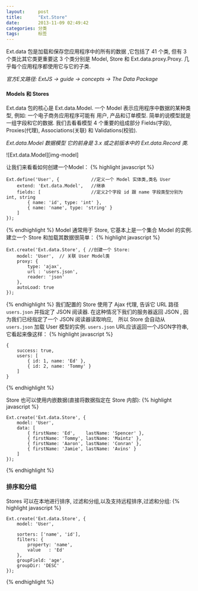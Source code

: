 ```yaml
---
layout: 	post
title:  	"Ext.Store"
date:   	2013-11-09 02:49:42
categories: 分类
tags:		标签
---
```

Ext.data 包是加载和保存您应用程序中的所有的数据 ,它包括了 41 个类, 但有 3 个类比其它类更重要这 3 个类分别是 Model, Store 和 Ext.data.proxy.Proxy. 几乎每个应用程序都使用它与它的子类.

_官方E文路径: ExtJS -> guide -> concepts -> The Data Package_

#### Models 和 Stores
Ext.data 包的核心是 Ext.data.Model. 一个 Model 表示应用程序中数据的某种类型, 例如: 一个电子商务应用程序可能有 用户, 产品和订单模型. 简单的说模型就是一组字段和它的数据. 我们去看看模型 4 个重要的组成部分 Fields(字段), Proxies(代理), Associations(关联) 和 Validations(校验).

_Ext.data.Model 数据模型 它的前身是 3.x 或之前版本中的 Ext.data.Record 类._  

![Ext.data.Model][img-model]




让我们来看看如何创建一个Model：
{% highlight javascript %}

	Ext.define('User', {			//定义一个 Model 实体类,类名 User
		extend: 'Ext.data.Model', 	//继承
		fields: [ 					//定义2个字段 id 跟 name 字段类型分别为 int, string
		    { name: 'id', type: 'int' },
		    { name: 'name', type: 'string' }
		]
	});
	
{% endhighlight %}
Model 通常用于 Store, 它基本上是一个集合 Model 的实例. 建立一个 Store 和加载其数据很简单：
{% highlight javascript %}

	Ext.create('Ext.data.Store', { //创建一个 Store:
		model: 'User',	// 关联 User Model类
		proxy: {
		    type: 'ajax',
		    url : 'users.json',
		    reader: 'json'
		},
		autoLoad: true
	});
	
{% endhighlight %}
我们配置的 Store 使用了 Ajax 代理, 告诉它 URL 路径 `users.json` 并指定了 JSON 阅读器. 
在这种情况下我们的服务器返回 JSON , 因为我们已经指定了一个 JSON 阅读器读取响应,　所以 Store
会自动从 `users.json` 加载 User 模型的实例. `users.json` URL应该返回一个JSON字符串,
它看起来像这样：
{% highlight javascript %}

	{
		success: true,
		users: [
		    { id: 1, name: 'Ed' },
		    { id: 2, name: 'Tommy' }
		]
	}
	
{% endhighlight %}

Store 也可以使用内嵌数据(直接将数据指定在 Store 内部):
{% highlight javascript %}

	Ext.create('Ext.data.Store', {
		model: 'User',
		data: [
		    { firstName: 'Ed',    lastName: 'Spencer' },
		    { firstName: 'Tommy', lastName: 'Maintz' },
		    { firstName: 'Aaron', lastName: 'Conran' },
		    { firstName: 'Jamie', lastName: 'Avins' }
		]
	});
	
{% endhighlight %}
### 排序和分组
Stores 可以在本地进行排序, 过滤和分组,以及支持远程排序,过滤和分组:
{% highlight javascript %}

	Ext.create('Ext.data.Store', {
		model: 'User',

		sorters: ['name', 'id'],
		filters: {
			property: 'name',
			value   : 'Ed'
		},
		groupField: 'age',
		groupDir: 'DESC'
	});
	
{% endhighlight %}


